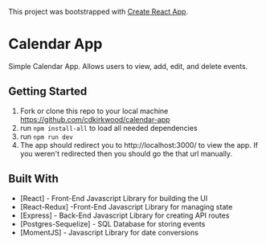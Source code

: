 This project was bootstrapped with [Create React App](https://github.com/facebookincubator/create-react-app).

# Calendar App

Simple Calendar App. Allows users to view, add, edit, and delete events.

## Getting Started

1. Fork or clone this repo to your local machine https://github.com/cdkirkwood/calendar-app
2. run `npm install-all` to load all needed dependencies
3. run `npm run dev`
4. The app should redirect you to http://localhost:3000/ to view the app. If you weren't redirected then you should go the that url manually.

## Built With

* [React] - Front-End Javascript Library for building the UI
* [React-Redux] -Front-End Javascript Library for managing state
* [Express] - Back-End Javascript Library for creating API routes
* [Postgres-Sequelize] - SQL Database for storing events
* [MomentJS] - Javascript Library for date conversions


